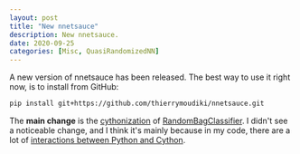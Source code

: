 ```yaml
---
layout: post
title: "New nnetsauce"
description: New nnetsauce.
date: 2020-09-25
categories: [Misc, QuasiRandomizedNN]
---
```



A new version of nnetsauce has been released. The best way to use it right now, is to install from GitHub:

```bash
pip install git+https://github.com/thierrymoudiki/nnetsauce.git
```

The __main change__ is the [cythonization](https://cython.org/) of [RandomBagClassifier](https://techtonique.github.io/nnetsauce/documentation/classifiers/). I didn't see a noticeable change, and I think it's mainly because in my code, there are a lot of [interactions between Python and Cython](https://github.com/Techtonique/nnetsauce/blob/master/nnetsauce/randombag/_randombagc.html). 